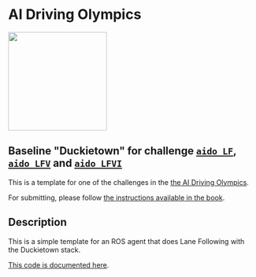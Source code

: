 <!-- do not modify - autogenerated -->
 
# AI Driving Olympics

<a href="http://aido.duckietown.org"><img width="200" src="https://www.duckietown.org/wp-content/uploads/2018/12/AIDO_no_text-e1544555660271.png"/></a>


## Baseline "Duckietown" for challenge [`aido_LF`][lf], [`aido_LFV`][lfv] and [`aido_LFVI`][lfvi]

This is a template for one of the challenges in the [the AI Driving Olympics](http://aido.duckietown.org/).

For submitting, please follow [the instructions available in the book][book].
 
[book]: https://docs.duckietown.org/daffy/AIDO/out/

[lf]: https://docs.duckietown.org/daffy/AIDO/out/lf.html

[lfv]: https://docs.duckietown.org/daffy/AIDO/out/lf_v.html

[lfvi]: https://docs.duckietown.org/daffy/AIDO/out/lf_v_i.html

## Description

This is a simple template for an ROS agent that does Lane Following with the Duckietown stack.

[This code is documented here](https://docs.duckietown.org/daffy/AIDO/out/ros_baseline.html).
